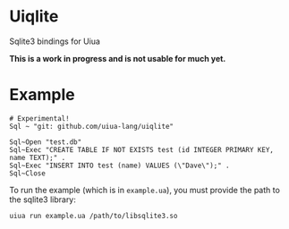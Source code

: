 # Uiqlite
Sqlite3 bindings for Uiua

**This is a work in progress and is not usable for much yet.**

# Example

```uiua
# Experimental!
Sql ~ "git: github.com/uiua-lang/uiqlite"

Sql~Open "test.db"
Sql~Exec "CREATE TABLE IF NOT EXISTS test (id INTEGER PRIMARY KEY, name TEXT);" .
Sql~Exec "INSERT INTO test (name) VALUES (\"Dave\");" .
Sql~Close
```

To run the example (which is in `example.ua`), you must provide the path to the sqlite3 library:
```
uiua run example.ua /path/to/libsqlite3.so
```
